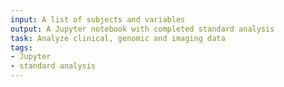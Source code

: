 ```yaml
---
input: A list of subjects and variables
output: A Jupyter notebook with completed standard analysis
task: Analyze clinical, genomic and imaging data
tags:
- Jupyter
- standard analysis
---
```

